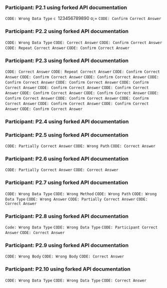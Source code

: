 ### Participant: P2.1 using forked API documentation
`CODE: Wrong Data Type`
`c `123456789890  o;=
`CODE: Confirm Correct Answer`
### Participant: P2.2 using forked API documentation
`CODE: Wrong Data Type`
`CODE: Correct Answer`
`CODE: Confirm Correct Answer`
`CODE: Repeat Correct Answer`
`CODE: Confirm Correct Answer`
### Participant: P2.3 using forked API documentation
`CODE: Correct Answer`
`CODE: Repeat Correct Answer`
`CODE: Confirm Correct Answer`
`CODE: Confirm Correct Answer`
`CODE: Confirm Correct Answer`
`CODE: Confirm Correct Answer`
`CODE: Confirm Correct Answer`
`CODE: Confirm Correct Answer`
`CODE: Confirm Correct Answer`
`CODE: Confirm Correct Answer`
`CODE: Confirm Correct Answer`
`CODE: Confirm Correct Answer`
`CODE: Confirm Correct Answer`
`CODE: Confirm Correct Answer`
`CODE: Confirm Correct Answer`
`CODE: Confirm Correct Answer`
`CODE: Confirm Correct Answer`
`CODE: Confirm Correct Answer`
### Participant: P2.4 using forked API documentation
### Participant: P2.5 using forked API documentation
`CODE: Partially Correct Answer`
`CODE: Wrong Path`
`CODE: Correct Answer`
### Participant: P2.6 using forked API documentation
`CODE: Partially Correct Answer`
`CODE: Correct Answer`
### Participant: P2.7 using forked API documentation
`CODE: Wrong Data Type`
`CODE: Wrong Method`
`CODE: Wrong Path`
`CODE: Wrong Data Type`
`CODE: Wrong Answer`
`CODE: Partially Correct Answer`
`CODE: Correct Answer`
### Participant: P2.8 using forked API documentation
`Code: Wrong Data Type`
`CODE: Wrong Data Type`
`CODE: Participant Correct Answer`
`CODE: Correct Answer`
### Participant: P2.9 using forked API documentation
`CODE: Wrong Body`
`CODE: Wrong Body`
`CODE: Correct Answer`
### Participant: P2.10 using forked API documentation
`CODE: Wrong Data Type`
`CODE: Wrong Data Type`
`CODE: Correct Answer`
